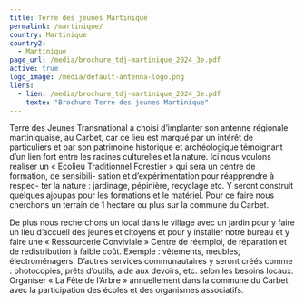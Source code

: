 ```yaml
---
title: Terre des jeunes Martinique
permalink: /martinique/
country: Martinique
country2:
  - Martinique
page_url: /media/brochure_tdj-martinique_2024_3e.pdf
active: true
logo_image: /media/default-antenna-logo.png
liens:
  - lien: /media/brochure_tdj-martinique_2024_3e.pdf
    texte: "Brochure Terre des jeunes Martinique"
---
```

Terre des Jeunes Transnational a choisi d’implanter son antenne régionale martiniquaise, au Carbet, car ce lieu est marqué par un intérêt de particuliers et par son patrimoine historique et archéologique témoignant d’un lien fort entre les racines culturelles et la nature.
Ici nous voulons réaliser un « Écolieu Traditionnel Forestier » qui sera un centre de formation, de sensibili- sation et d’expérimentation pour réapprendre à respec-
ter la nature : jardinage, pépinière, recyclage etc. Y seront construit quelques ajoupas pour les formations et le matériel. Pour ce faire nous cherchons un terrain de 1 hectare ou plus sur la commune du Carbet.

De plus nous recherchons un local dans le village avec un jardin pour y faire un lieu d’accueil des jeunes et citoyens et pour y installer notre bureau et y faire une « Ressourcerie Conviviale » Centre de réemploi, de réparation et de redistribution à faible coût. Exemple : vêtements, meubles, électroménagers. D’autres services communautaires y seront créés comme : photocopies, prêts d’outils, aide aux devoirs, etc. selon les besoins locaux. Organiser « La Fête de l’Arbre » annuellement dans la commune du Carbet avec la participation des écoles et des organismes associatifs.
